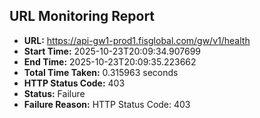 ## URL Monitoring Report

- **URL:** https://api-gw1-prod1.fisglobal.com/gw/v1/health
- **Start Time:** 2025-10-23T20:09:34.907699
- **End Time:** 2025-10-23T20:09:35.223662
- **Total Time Taken:** 0.315963 seconds
- **HTTP Status Code:** 403
- **Status:** Failure
- **Failure Reason:** HTTP Status Code: 403
